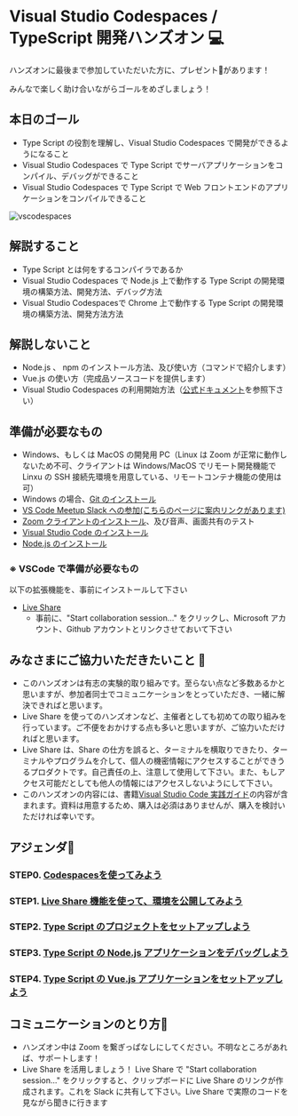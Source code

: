 # Visual Studio Codespaces / TypeScript 開発ハンズオン :computer:
ハンズオンに最後まで参加していただいた方に、プレゼント:green_book:があります！

みんなで楽しく助け合いながらゴールをめざしましょう！

## 本日のゴール

- Type Script の役割を理解し、Visual Studio Codespaces で開発ができるようになること
- Visual Studio Codespaces で Type Script でサーバアプリケーションをコンパイル、デバッグができること
- Visual Studio Codespaces で Type Script で Web フロントエンドのアプリケーションをコンパイルできること

![vscodespaces](https://visualstudio.microsoft.com/wp-content/uploads/2020/05/visual-studio-online-hero.png)

## 解説すること

- Type Script とは何をするコンパイラであるか
- Visual Studio Codespaces で Node.js 上で動作する Type Script の開発環境の構築方法、開発方法、デバッグ方法
- Visual Studio Codespacesで Chrome 上で動作する Type Script の開発環境の構築方法、開発方法方法

## 解説しないこと

- Node.js 、 npm のインストール方法、及び使い方（コマンドで紹介します）
- Vue.js の使い方（完成品ソースコードを提供します）
- Visual Studio Codespaces の利用開始方法（[公式ドキュメント](https://docs.microsoft.com/ja-jp/visualstudio/online/quickstarts/browser)を参照下さい）


## 準備が必要なもの

- Windows、もしくは MacOS の開発用 PC（Linux は Zoom が正常に動作しないため不可、クライアントは Windows/MacOS でリモート開発機能で Linxu の SSH 接続先環境を用意している、リモートコンテナ機能の使用は可）
- Windows の場合、[Git のインストール](https://gitforwindows.org/)
- [VS Code Meetup Slack への参加(こちらのページに案内リンクがあります)](https://vscode.connpass.com/)
- [Zoom クライアントのインストール](https://zoom.us/download)、及び音声、画面共有のテスト
- [Visual Studio Code のインストール](https://code.visualstudio.com/download)
- [Node.js のインストール](https://nodejs.org/ja/)


### ※ VSCode で準備が必要なもの

以下の拡張機能を、事前にインストールして下さい

- [Live Share](https://marketplace.visualstudio.com/items?itemName=MS-vsliveshare.vsliveshare-pack)
  - 事前に、"Start collaboration session..." をクリックし、Microsoft アカウント、Github アカウントとリンクさせておいて下さい


## みなさまにご協力いただきたいこと :pray:

- このハンズオンは有志の実験的取り組みです。至らない点など多数あるかと思いますが、参加者同士でコミュニケーションをとっていただき、一緒に解決できればと思います。
- Live Share を使ってのハンズオンなど、主催者としても初めての取り組みを行っています。ご不便をおかけする点も多いと思いますが、ご協力いただければと思います。
- Live Share は、Share の仕方を誤ると、ターミナルを横取りできたり、ターミナルやプログラムを介して、個人の機密情報にアクセスすることができうるプロダクトです。自己責任の上、注意して使用して下さい。また、もしアクセス可能だとしても他人の情報にはアクセスしないようにして下さい。
- このハンズオンの内容には、書籍[Visual Studio Code 実践ガイド](https://gihyo.jp/book/2020/978-4-297-11201-1)の内容が含まれます。資料は用意するため、購入は必須はありませんが、購入を検討いただければ幸いです。


## アジェンダ:musical_keyboard:

### STEP0. [Codespacesを使ってみよう](docs/0.codespaces.md)
### STEP1. [Live Share 機能を使って、環境を公開してみよう](docs/1.liveshare.md)
### STEP2. [Type Script のプロジェクトをセットアップしよう](docs/2.unittest.md)
### STEP3. [Type Script の Node.js アプリケーションをデバッグしよう](docs/3.server.md)
### STEP4. [Type Script の Vue.js アプリケーションをセットアップしよう](docs/4.frontend.md)


## コミュニケーションのとり方:iphone:

- ハンズオン中は Zoom を繋ぎっぱなしにしてください。不明なところがあれば、サポートします！
- Live Share を活用しましょう！ Live Share で "Start collaboration session..." をクリックすると、クリップボードに Live Share のリンクが作成されます。これを Slack に共有して下さい。Live Share で実際のコードを見ながら聞きに行きます
